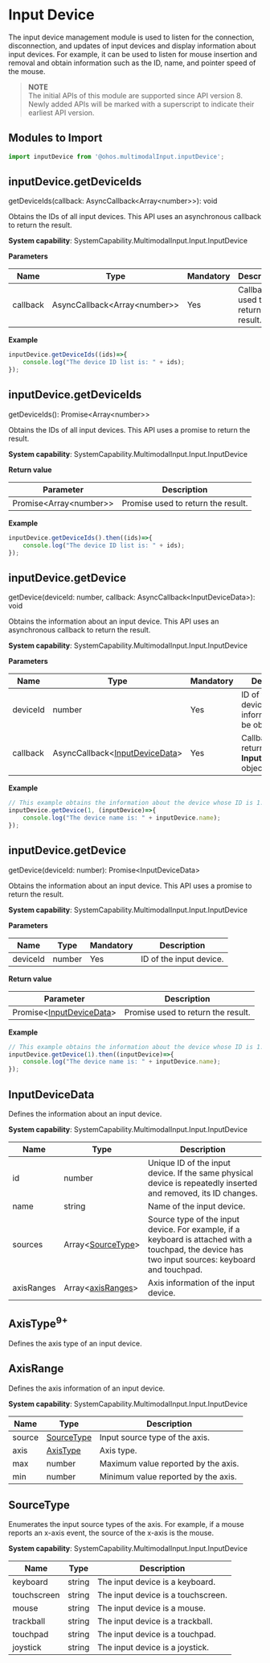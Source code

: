# Input Device


The input device management module is used to listen for the connection, disconnection, and updates of input devices and display information about input devices. For example, it can be used to listen for mouse insertion and removal and obtain information such as the ID, name, and pointer speed of the mouse.


> **NOTE**<br>
> The initial APIs of this module are supported since API version 8. Newly added APIs will be marked with a superscript to indicate their earliest API version.


## Modules to Import


```js
import inputDevice from '@ohos.multimodalInput.inputDevice';
```


## inputDevice.getDeviceIds

getDeviceIds(callback: AsyncCallback&lt;Array&lt;number&gt;&gt;): void

Obtains the IDs of all input devices. This API uses an asynchronous callback to return the result.

**System capability**: SystemCapability.MultimodalInput.Input.InputDevice

**Parameters**

| Name      | Type                                      | Mandatory  | Description   |
| -------- | ---------------------------------------- | ---- | ----- |
| callback | AsyncCallback&lt;Array&lt;number&gt;&gt; | Yes   | Callback used to return the result.|


**Example**

```js
inputDevice.getDeviceIds((ids)=>{
    console.log("The device ID list is: " + ids);
});
```

## inputDevice.getDeviceIds

getDeviceIds(): Promise&lt;Array&lt;number&gt;&gt;

Obtains the IDs of all input devices. This API uses a promise to return the result.

**System capability**: SystemCapability.MultimodalInput.Input.InputDevice

**Return value**

| Parameter                    | Description                |
| ---------------------- | ------------------ |
| Promise&lt;Array&lt;number&gt;&gt; | Promise used to return the result.|

**Example**

```js
inputDevice.getDeviceIds().then((ids)=>{
    console.log("The device ID list is: " + ids);
});
```





## inputDevice.getDevice

getDevice(deviceId: number, callback: AsyncCallback&lt;InputDeviceData&gt;): void

Obtains the information about an input device. This API uses an asynchronous callback to return the result.

**System capability**: SystemCapability.MultimodalInput.Input.InputDevice

**Parameters**

| Name      | Type                                      | Mandatory  | Description                         |
| -------- | ---------------------------------------- | ---- | --------------------------- |
| deviceId | number                                   | Yes   | ID of the input device whose information is to be obtained.               |
| callback | AsyncCallback&lt;[InputDeviceData](#inputdevicedata)&gt; | Yes   | Callback used to return the **InputDeviceData** object.|

**Example**

```js
// This example obtains the information about the device whose ID is 1.
inputDevice.getDevice(1, (inputDevice)=>{
    console.log("The device name is: " + inputDevice.name);
});
```

## inputDevice.getDevice

getDevice(deviceId: number): Promise&lt;InputDeviceData&gt;

Obtains the information about an input device. This API uses a promise to return the result.

**System capability**: SystemCapability.MultimodalInput.Input.InputDevice

**Parameters**

| Name      | Type    | Mandatory  | Description           |
| -------- | ------ | ---- | ------------ |
| deviceId | number | Yes   | ID of the input device.|

**Return value**

| Parameter                      | Description                |
| ------------------------ | ------------------ |
| Promise&lt;[InputDeviceData](#inputdevicedata)&gt; | Promise used to return the result.|

**Example**

```js
// This example obtains the information about the device whose ID is 1.
inputDevice.getDevice(1).then((inputDevice)=>{
    console.log("The device name is: " + inputDevice.name);
});
```



## InputDeviceData

Defines the information about an input device.

**System capability**: SystemCapability.MultimodalInput.Input.InputDevice

| Name      | Type                              | Description                                                        |
| -------------------- | -------------------------------------- | ---------------------------------------- |
| id                   | number                                 | Unique ID of the input device. If the same physical device is repeatedly inserted and removed, its ID changes.       |
| name                 | string                                 | Name of the input device.                                |
| sources              | Array&lt;[SourceType](#sourcetype)&gt; | Source type of the input device. For example, if a keyboard is attached with a touchpad, the device has two input sources: keyboard and touchpad.|
| axisRanges           | Array&lt;[axisRanges](#axisrange)&gt;  | Axis information of the input device.                               |

## AxisType<sup>9+</sup>

Defines the axis type of an input device.

## AxisRange

Defines the axis information of an input device.

**System capability**: SystemCapability.MultimodalInput.Input.InputDevice

| Name    | Type                     | Description      |
| ------ | ------------------------- | -------- |
| source | [SourceType](#sourcetype) | Input source type of the axis.|
| axis   | [AxisType](#axistype)      | Axis type.    |
| max    | number                    | Maximum value reported by the axis. |
| min    | number                    | Minimum value reported by the axis. |



## SourceType

Enumerates the input source types of the axis. For example, if a mouse reports an x-axis event, the source of the x-axis is the mouse.

**System capability**: SystemCapability.MultimodalInput.Input.InputDevice

| Name         | Type  | Description         |
| ----------- | ------ | ----------- |
| keyboard    | string | The input device is a keyboard. |
| touchscreen | string | The input device is a touchscreen.|
| mouse       | string | The input device is a mouse. |
| trackball   | string | The input device is a trackball.|
| touchpad    | string | The input device is a touchpad.|
| joystick    | string | The input device is a joystick.|
